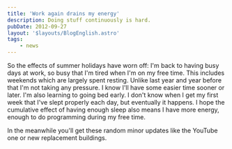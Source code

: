 ```yaml
---
title: 'Work again drains my energy'
description: Doing stuff continuously is hard.
pubDate: 2012-09-27
layout: '$layouts/BlogEnglish.astro'
tags:
    - news
---
```


So the effects of summer holidays have worn off: I'm back to having busy days at work, so busy that I'm tired when I'm on my free time. This includes weekends which are largely spent resting. Unlike last year and year before that I'm not taking any pressure. I know I'll have some easier time sooner or later. I'm also learning to going bed early. I don't know when I get my first week that I've slept properly each day, but eventually it happens. I hope the cumulative effect of having enough sleep also means I have more energy, enough to do programming during my free time.

In the meanwhile you'll get these random minor updates like the YouTube one or new replacement buildings.
